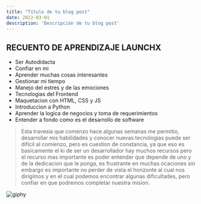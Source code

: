 ```yaml
---
title: "Título de tu blog post"
date: 2022-03-01
description: 'Descripción de tu blog post'
---
```


## RECUENTO DE APRENDIZAJE LAUNCHX

- Ser Autodidacta
- Confiar en mi
- Aprender muchas cosas interesantes
- Gestionar mi tiempo
- Manejo del estres y de las emociones
- Tecnologias del Frontend
- Maquetacion con HTML, CSS y JS
- Introduccion a Python
- Aprender la logica de negocios y toma de requerimientos
- Entender a fondo como es el desarrollo de software

> Esta travesia que comenzo hace algunas semanas me permitio, desarrollar mis habilidades y conocer nuevas tecnologias
> puede ser dificil al comienzo, pero es cuestion de constancia, ya que eso es basicamente el ki de ser un desarrollador
> hay muchos recursos pero el recurso mas importante es poder entender que depende de uno y de la dedicacion que le ponga,
> es frustrante en muchas ocaciones sin embargo es importante no perder de vista el horizonte al cual nos dirigimos y en 
> el cual podemos encontrar algunas dificultades, pero confiar en que podremos completar nuestra mision.


![giphy](https://user-images.githubusercontent.com/80011796/162536164-12958f3d-94f9-4d98-9f2e-f963b248040c.gif)
